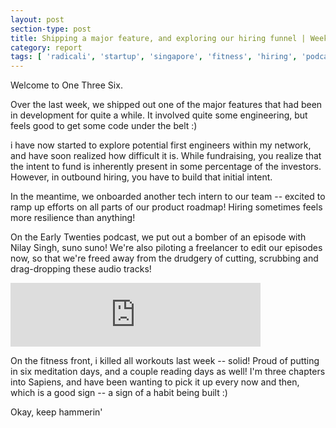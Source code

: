 ```yaml
---
layout: post
section-type: post
title: Shipping a major feature, and exploring our hiring funnel | Weekly Report 136
category: report
tags: [ 'radicali', 'startup', 'singapore', 'fitness', 'hiring', 'podcast' ]
---
```


Welcome to One Three Six.

Over the last week, we shipped out one of the major features that had been in development for quite a while. It involved quite some engineering, but feels good to get some code under the belt :)

i have now started to explore potential first engineers within my network, and have soon realized how difficult it is. While fundraising, you realize that the intent to fund is inherently present in some percentage of the investors. However, in outbound hiring, you have to build that initial intent.

In the meantime, we onboarded another tech intern to our team -- excited to ramp up efforts on all parts of our product roadmap! Hiring sometimes feels more resilience than anything!

On the Early Twenties podcast, we put out a bomber of an episode with Nilay Singh, suno suno! We're also piloting a freelancer to edit our episodes now, so that we're freed away from the drudgery of cutting, scrubbing and drag-dropping these audio tracks!

<iframe src="https://anchor.fm/earlytwenties/embed/episodes/Sher-Aaya-Sher---Guest-episode-with-Nilay-Singh-e3o0a5" height="102px" width="400px" frameborder="0" scrolling="no"></iframe>

On the fitness front, i killed all workouts last week -- solid! Proud of putting in six meditation days, and a couple reading days as well! I'm three chapters into Sapiens, and have been wanting to pick it up every now and then, which is a good sign -- a sign of a habit being built :)

Okay, keep hammerin'
